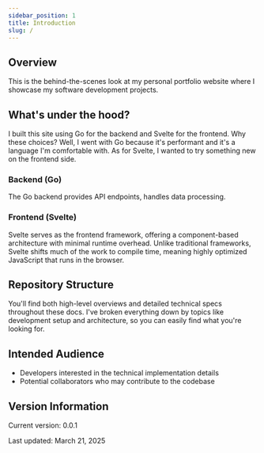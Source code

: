 ```yaml
---
sidebar_position: 1
title: Introduction
slug: /
---
```


## Overview

This is the behind-the-scenes look at my personal portfolio website where I showcase my software development projects.

## What's under the hood?

I built this site using Go for the backend and Svelte for the frontend. Why these choices? Well, I went with Go because it's performant and it's a language I'm comfortable with. As for Svelte, I wanted to try something new on the frontend side.

### Backend (Go)

The Go backend provides API endpoints, handles data processing.

### Frontend (Svelte)

Svelte serves as the frontend framework, offering a component-based architecture with minimal runtime overhead. Unlike traditional frameworks, Svelte shifts much of the work to compile time, meaning highly optimized JavaScript that runs in the browser.

## Repository Structure

You'll find both high-level overviews and detailed technical specs throughout these docs. I've broken everything down by topics like development setup and architecture, so you can easily find what you're looking for.

## Intended Audience

- Developers interested in the technical implementation details
- Potential collaborators who may contribute to the codebase

## Version Information

Current version: 0.0.1

Last updated: March 21, 2025
